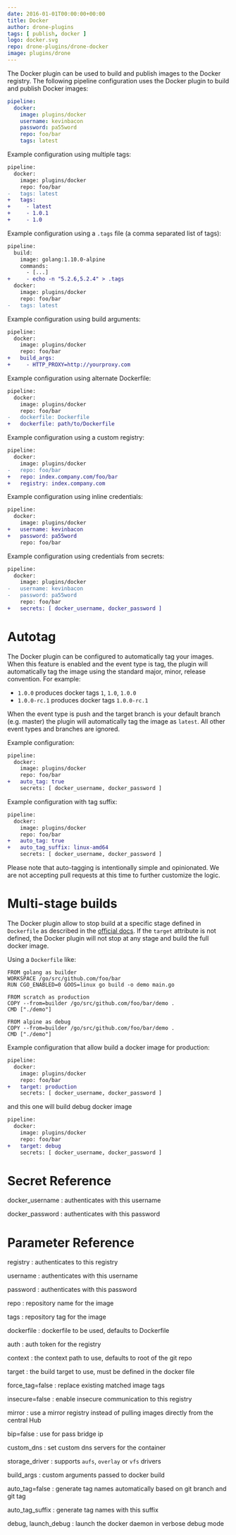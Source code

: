 ```yaml
---
date: 2016-01-01T00:00:00+00:00
title: Docker
author: drone-plugins
tags: [ publish, docker ]
logo: docker.svg
repo: drone-plugins/drone-docker
image: plugins/drone
---
```


The Docker plugin can be used to build and publish images to the Docker registry. The following pipeline configuration uses the Docker plugin to build and publish Docker images:

```yaml
pipeline:
  docker:
    image: plugins/docker
    username: kevinbacon
    password: pa55word
    repo: foo/bar
    tags: latest
```

Example configuration using multiple tags:

```diff
pipeline:
  docker:
    image: plugins/docker
    repo: foo/bar
-   tags: latest
+   tags:
+     - latest
+     - 1.0.1
+     - 1.0
```

Example configuration using a `.tags` file (a comma separated list of tags):

```diff
pipeline:
  build:
    image: golang:1.10.0-alpine
    commands:
      - [...]
+     - echo -n "5.2.6,5.2.4" > .tags
  docker:
    image: plugins/docker
    repo: foo/bar
-   tags: latest
```

Example configuration using build arguments:

```diff
pipeline:
  docker:
    image: plugins/docker
    repo: foo/bar
+   build_args:
+     - HTTP_PROXY=http://yourproxy.com
```

Example configuration using alternate Dockerfile:

```diff
pipeline:
  docker:
    image: plugins/docker
    repo: foo/bar
-   dockerfile: Dockerfile
+   dockerfile: path/to/Dockerfile
```

Example configuration using a custom registry:

```diff
pipeline:
  docker:
    image: plugins/docker
-   repo: foo/bar
+   repo: index.company.com/foo/bar
+   registry: index.company.com
```

Example configuration using inline credentials:

```diff
pipeline:
  docker:
    image: plugins/docker
+   username: kevinbacon
+   password: pa55word
    repo: foo/bar
```

Example configuration using credentials from secrets:

```diff
pipeline:
  docker:
    image: plugins/docker
-   username: kevinbacon
-   password: pa55word
    repo: foo/bar
+   secrets: [ docker_username, docker_password ]
```

# Autotag

The Docker plugin can be configured to automatically tag your images. When this feature is enabled and the event type is tag, the plugin will automatically tag the image using the standard major, minor, release convention. For example:

* `1.0.0` produces docker tags `1`, `1.0`, `1.0.0`
* `1.0.0-rc.1` produces docker tags `1.0.0-rc.1`

When the event type is push and the target branch is your default branch (e.g. master) the plugin will automatically tag the image as `latest`. All other event types and branches are ignored.

Example configuration:

```diff
pipeline:
  docker:
    image: plugins/docker
    repo: foo/bar
+   auto_tag: true
    secrets: [ docker_username, docker_password ]
```

Example configuration with tag suffix:

```diff
pipeline:
  docker:
    image: plugins/docker
    repo: foo/bar
+   auto_tag: true
+   auto_tag_suffix: linux-amd64
    secrets: [ docker_username, docker_password ]
```

Please note that auto-tagging is intentionally simple and opinionated. We are not accepting pull requests at this time to further customize the logic.

# Multi-stage builds

The Docker plugin allow to stop build at a specific stage defined in `Dockerfile` as described in the [official docs](https://docs.docker.com/develop/develop-images/multistage-build/#name-your-build-stages).
If the `target` attribute is not defined, the Docker plugin will not stop at any stage and build the full docker image.

Using a `Dockerfile` like:

```
FROM golang as builder
WORKSPACE /go/src/github.com/foo/bar
RUN CGO_ENABLED=0 GOOS=linux go build -o demo main.go

FROM scratch as production
COPY --from=builder /go/src/github.com/foo/bar/demo .
CMD ["./demo"]

FROM alpine as debug
COPY --from=builder /go/src/github.com/foo/bar/demo .
CMD ["./demo"]
```

Example configuration that allow build a docker image for production:

```diff
pipeline:
  docker:
    image: plugins/docker
    repo: foo/bar
+   target: production
    secrets: [ docker_username, docker_password ]
```
and this one will build debug docker image
```diff
pipeline:
  docker:
    image: plugins/docker
    repo: foo/bar
+   target: debug
    secrets: [ docker_username, docker_password ]
```

# Secret Reference

docker_username
: authenticates with this username

docker_password
: authenticates with this password

# Parameter Reference

registry
: authenticates to this registry

username
: authenticates with this username

password
: authenticates with this password

repo
: repository name for the image

tags
: repository tag for the image

dockerfile
: dockerfile to be used, defaults to Dockerfile

auth
: auth token for the registry

context
: the context path to use, defaults to root of the git repo

target
: the build target to use, must be defined in the docker file

force_tag=false
: replace existing matched image tags

insecure=false
: enable insecure communication to this registry

mirror
: use a mirror registry instead of pulling images directly from the central Hub

bip=false
: use for pass bridge ip

custom_dns
: set custom dns servers for the container

storage_driver
: supports `aufs`, `overlay` or `vfs` drivers

build_args
: custom arguments passed to docker build

auto_tag=false
: generate tag names automatically based on git branch and git tag

auto_tag_suffix
: generate tag names with this suffix

debug, launch_debug
: launch the docker daemon in verbose debug mode
